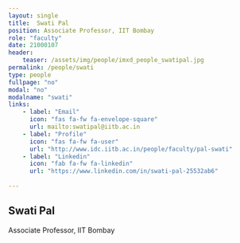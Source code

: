 ```yaml
---
layout: single
title:  Swati Pal
position: Associate Professor, IIT Bombay
role: "faculty"
date: 21000107
header:
    teaser: /assets/img/people/imxd_people_swatipal.jpg
permalink: /people/swati
type: people
fullpage: "no"
modal: "no"
modalname: "swati"
links:
    - label: "Email"
      icon: "fas fa-fw fa-envelope-square"
      url: mailto:swatipal@iitb.ac.in
    - label: "Profile"
      icon: "fas fa-fw fa-user"
      url: "http://www.idc.iitb.ac.in/people/faculty/pal-swati"
    - label: "Linkedin"
      icon: "fab fa-fw fa-linkedin"
      url: "https://www.linkedin.com/in/swati-pal-25532ab6"
      
---
```


## Swati Pal
Associate Professor, IIT Bombay


